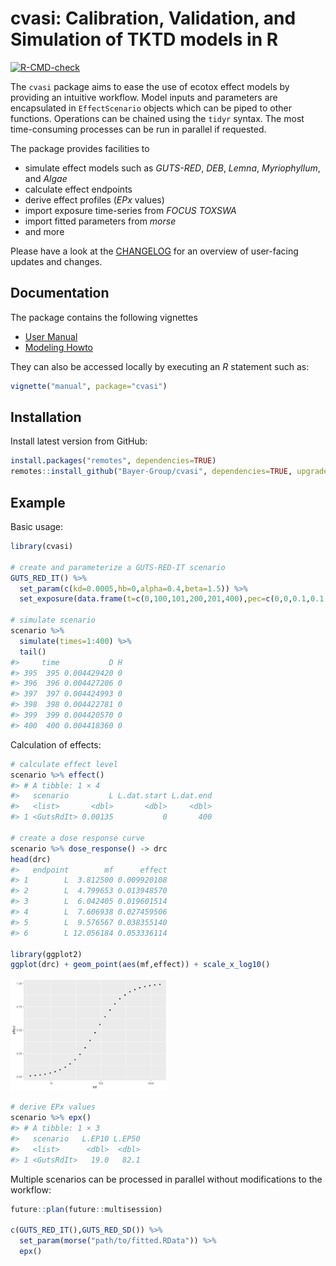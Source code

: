 
<!-- README.md is generated from README.Rmd. Please edit that file -->

# cvasi: Calibration, Validation, and Simulation of TKTD models in R

<!-- badges: start -->
<!--[![CRAN status](https://www.r-pkg.org/badges/version/cvasi)](https://cran.r-project.org/package=cvasi)-->

[![R-CMD-check](https://github.com/Bayer-Group/cvasi/actions/workflows/R-CMD-check.yaml/badge.svg)](https://github.com/Bayer-Group/cvasi/actions/workflows/R-CMD-check.yaml)
<!--[![Codecov test coverage](https://codecov.io/gh/xy/cvasi/branch/main/graph/badge.svg)](https://app.codecov.io/gh/xy/cvasi?branch=main)-->
<!-- badges: end -->

The `cvasi` package aims to ease the use of ecotox effect models by
providing an intuitive workflow. Model inputs and parameters are
encapsulated in `EffectScenario` objects which can be piped to other
functions. Operations can be chained using the `tidyr` syntax. The most
time-consuming processes can be run in parallel if requested.

The package provides facilities to

- simulate effect models such as *GUTS-RED*, *DEB*, *Lemna*,
  *Myriophyllum*, and *Algae*
- calculate effect endpoints
- derive effect profiles (*EPx* values)
- import exposure time-series from *FOCUS TOXSWA*
- import fitted parameters from *morse*
- and more

Please have a look at the [CHANGELOG](CHANGELOG.md) for an overview of
user-facing updates and changes.

## Documentation

The package contains the following vignettes

- [User Manual](doc/manual.md)
- [Modeling Howto](doc/howto.md)

They can also be accessed locally by executing an *R* statement such as:

``` r
vignette("manual", package="cvasi")
```

## Installation

<!-- 1. Install from CRAN -->
<!-- ```{r eval=FALSE} -->
<!-- install.packages("cvasi", dependencies=TRUE) -->
<!-- ``` -->

Install latest version from GitHub:

``` r
install.packages("remotes", dependencies=TRUE)
remotes::install_github("Bayer-Group/cvasi", dependencies=TRUE, upgrade="never")
```

## Example

Basic usage:

``` r
library(cvasi)

# create and parameterize a GUTS-RED-IT scenario
GUTS_RED_IT() %>%
  set_param(c(kd=0.0005,hb=0,alpha=0.4,beta=1.5)) %>%
  set_exposure(data.frame(t=c(0,100,101,200,201,400),pec=c(0,0,0.1,0.1,0,0))) -> scenario

# simulate scenario
scenario %>%
  simulate(times=1:400) %>%
  tail()
#>     time           D H
#> 395  395 0.004429420 0
#> 396  396 0.004427206 0
#> 397  397 0.004424993 0
#> 398  398 0.004422781 0
#> 399  399 0.004420570 0
#> 400  400 0.004418360 0
```

Calculation of effects:

``` r
# calculate effect level
scenario %>% effect()
#> # A tibble: 1 × 4
#>   scenario         L L.dat.start L.dat.end
#>   <list>       <dbl>       <dbl>     <dbl>
#> 1 <GutsRdIt> 0.00135           0       400

# create a dose response curve
scenario %>% dose_response() -> drc
head(drc)
#>   endpoint        mf      effect
#> 1        L  3.812500 0.009920108
#> 2        L  4.799653 0.013948570
#> 3        L  6.042405 0.019601514
#> 4        L  7.606938 0.027459506
#> 5        L  9.576567 0.038355140
#> 6        L 12.056184 0.053336114

library(ggplot2)
ggplot(drc) + geom_point(aes(mf,effect)) + scale_x_log10()
```

<img src="doc/figures/README-drc-1.png" width="50%" />

``` r
# derive EPx values
scenario %>% epx()
#> # A tibble: 1 × 3
#>   scenario   L.EP10 L.EP50
#>   <list>      <dbl>  <dbl>
#> 1 <GutsRdIt>   19.0   82.1
```

Multiple scenarios can be processed in parallel without modifications to
the workflow:

``` r
future::plan(future::multisession)

c(GUTS_RED_IT(),GUTS_RED_SD()) %>%
  set_param(morse("path/to/fitted.RData")) %>%
  epx()
```

